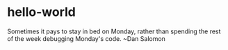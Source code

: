 # hello-world

Sometimes it pays to stay in bed on Monday,
rather than spending the rest of the week debugging Monday's code.
                                                      ~Dan Salomon
